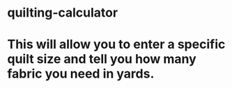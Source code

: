# quilting-calculator
# This will allow you to enter a specific quilt size and tell you how many fabric you need in yards.
